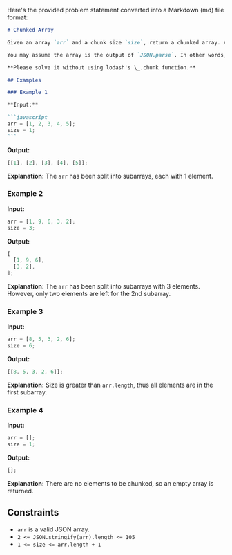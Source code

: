 Here's the provided problem statement converted into a Markdown (md) file format:

````markdown
# Chunked Array

Given an array `arr` and a chunk size `size`, return a chunked array. A chunked array contains the original elements in `arr`, but consists of subarrays each of length `size`. The length of the last subarray may be less than `size` if `arr.length` is not evenly divisible by `size`.

You may assume the array is the output of `JSON.parse`. In other words, it is a valid JSON array.

**Please solve it without using lodash's \_.chunk function.**

## Examples

### Example 1

**Input:**

```javascript
arr = [1, 2, 3, 4, 5];
size = 1;
```
````

**Output:**

```javascript
[[1], [2], [3], [4], [5]];
```

**Explanation:**
The `arr` has been split into subarrays, each with 1 element.

### Example 2

**Input:**

```javascript
arr = [1, 9, 6, 3, 2];
size = 3;
```

**Output:**

```javascript
[
  [1, 9, 6],
  [3, 2],
];
```

**Explanation:**
The `arr` has been split into subarrays with 3 elements. However, only two elements are left for the 2nd subarray.

### Example 3

**Input:**

```javascript
arr = [8, 5, 3, 2, 6];
size = 6;
```

**Output:**

```javascript
[[8, 5, 3, 2, 6]];
```

**Explanation:**
Size is greater than `arr.length`, thus all elements are in the first subarray.

### Example 4

**Input:**

```javascript
arr = [];
size = 1;
```

**Output:**

```javascript
[];
```

**Explanation:**
There are no elements to be chunked, so an empty array is returned.

## Constraints

- `arr` is a valid JSON array.
- `2 <= JSON.stringify(arr).length <= 105`
- `1 <= size <= arr.length + 1`
